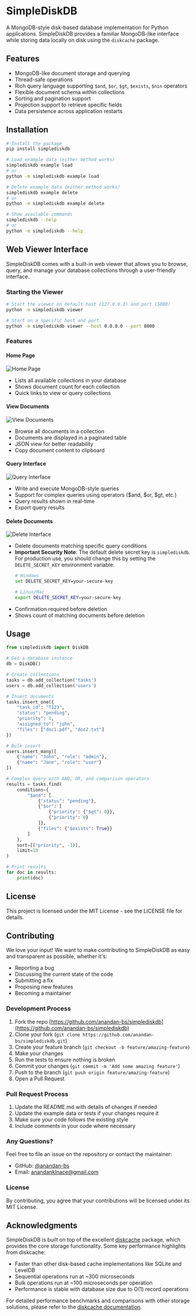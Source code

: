 # SimpleDiskDB

A MongoDB-style disk-based database implementation for Python applications. SimpleDiskDB provides a familiar MongoDB-like interface while storing data locally on disk using the `diskcache` package.

## Features

- MongoDB-like document storage and querying
- Thread-safe operations
- Rich query language supporting `$and`, `$or`, `$gt`, `$exists`, `$nin` operators
- Flexible document schema within collections
- Sorting and pagination support
- Projection support to retrieve specific fields
- Data persistence across application restarts

## Installation

```bash
# Install the package
pip install simplediskdb

# Load example data (either method works)
simplediskdb example load
# or
python -m simplediskdb example load

# Delete example data (either method works)
simplediskdb example delete
# or
python -m simplediskdb example delete

# Show available commands
simplediskdb --help
# or
python -m simplediskdb --help
```

## Web Viewer Interface

SimpleDiskDB comes with a built-in web viewer that allows you to browse, query, and manage your database collections through a user-friendly interface.

### Starting the Viewer

```bash
# Start the viewer on default host (127.0.0.1) and port (5000)
python -m simplediskdb viewer

# Start on a specific host and port
python -m simplediskdb viewer --host 0.0.0.0 --port 8000
```

### Features

#### Home Page
![Home Page](screenshots/home.png)
- Lists all available collections in your database
- Shows document count for each collection
- Quick links to view or query collections

#### View Documents
![View Documents](screenshots/view-documents.png)
- Browse all documents in a collection
- Documents are displayed in a paginated table
- JSON view for better readability
- Copy document content to clipboard

#### Query Interface
![Query Interface](screenshots/query.png)
- Write and execute MongoDB-style queries
- Support for complex queries using operators ($and, $or, $gt, etc.)
- Query results shown in real-time
- Export query results

#### Delete Documents
![Delete Interface](screenshots/delete.png)
- Delete documents matching specific query conditions
- **Important Security Note**: The default delete secret key is `simplediskdb`. For production use, you should change this by setting the `DELETE_SECRET_KEY` environment variable:
  ```bash
  # Windows
  set DELETE_SECRET_KEY=your-secure-key

  # Linux/Mac
  export DELETE_SECRET_KEY=your-secure-key
  ```
- Confirmation required before deletion
- Shows count of matching documents before deletion

## Usage

```python
from simplediskdb import DiskDB

# Get a database instance
db = DiskDB()

# Create collections
tasks = db.add_collection('tasks')
users = db.add_collection('users')

# Insert documents
tasks.insert_one({
    "task_id": "T123",
    "status": "pending",
    "priority": 1,
    "assigned_to": "john",
    "files": ["doc1.pdf", "doc2.txt"]
})

# Bulk insert
users.insert_many([
    {"name": "John", "role": "admin"},
    {"name": "Jane", "role": "user"}
])

# Complex query with AND, OR, and comparison operators
results = tasks.find(
    conditions={
        "$and": [
            {"status": "pending"},
            {"$or": [
                {"priority": {"$gt": 0}},
                {"priority": 0}
            ]},
            {"files": {"$exists": True}}
        ]
    },
    sort=[("priority", -1)],
    limit=10
)

# Print results
for doc in results:
    print(doc)
```

## License

This project is licensed under the MIT License - see the LICENSE file for details.

## Contributing

We love your input! We want to make contributing to SimpleDiskDB as easy and transparent as possible, whether it's:

- Reporting a bug
- Discussing the current state of the code
- Submitting a fix
- Proposing new features
- Becoming a maintainer

### Development Process

1. Fork the repo [https://github.com/anandan-bs/simplediskdb](https://github.com/anandan-bs/simplediskdb)
2. Clone your fork (`git clone https://github.com/anandan-bs/simplediskdb.git`)
3. Create your feature branch (`git checkout -b feature/amazing-feature`)
4. Make your changes
5. Run the tests to ensure nothing is broken
6. Commit your changes (`git commit -m 'Add some amazing feature'`)
7. Push to the branch (`git push origin feature/amazing-feature`)
8. Open a Pull Request

### Pull Request Process

1. Update the README.md with details of changes if needed
2. Update the example data or tests if your changes require it
3. Make sure your code follows the existing style
4. Include comments in your code where necessary

### Any Questions?

Feel free to file an issue on the repository or contact the maintainer:
- GitHub: [@anandan-bs](https://github.com/anandan-bs)
- Email: anandanklnace@gmail.com

### License

By contributing, you agree that your contributions will be licensed under its MIT License.

## Acknowledgments

SimpleDiskDB is built on top of the excellent [diskcache](https://pypi.org/project/diskcache/) package, which provides the core storage functionality. Some key performance highlights from diskcache:

- Faster than other disk-based cache implementations like SQLite and LevelDB
- Sequential operations run at ~300 microseconds
- Bulk operations run at ~100 microseconds per operation
- Performance is stable with database size due to O(1) record operations

For detailed performance benchmarks and comparisons with other storage solutions, please refer to the [diskcache documentation](https://grantjenks.com/docs/diskcache/tutorial.html#performance-comparison).
